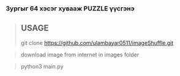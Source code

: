 ### Зургыг 64 хэсэг хувааж PUZZLE үүсгэнэ

>##  USAGE
> git clone https://github.com/ulambayar0511/imageShuffle.git

> download image from internet in images folder

> python3 main.py